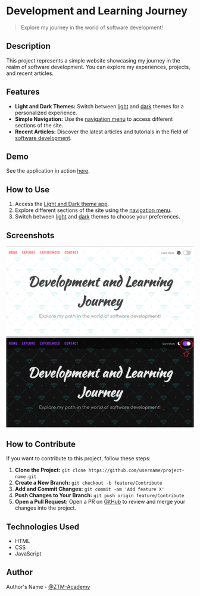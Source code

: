 # Development and Learning Journey

> Explore my journey in the world of software development!

## Description

This project represents a simple website showcasing my journey in the realm of software development. You can explore my experiences, projects, and recent articles.

## Features

- **Light and Dark Themes:** Switch between [light](#) and [dark](#) themes for a personalized experience.
- **Simple Navigation:** Use the [navigation menu](#nav) to access different sections of the site.
- **Recent Articles:** Discover the latest articles and tutorials in the field of [software development](#projects).

## Demo

See the application in action [here](https://lambrugeorge.github.io/light-dark-mode/).

## How to Use

1. Access the [Light and Dark theme app](https://lambrugeorge.github.io/light-dark-mode/).
2. Explore different sections of the site using the [navigation menu](#nav).
3. Switch between [light](#) and [dark](#) themes to choose your preferences.

## Screenshots

![Screenshot Light Mode](light.png)
![Screenshot Dark Mode](dark.png)

## How to Contribute

If you want to contribute to this project, follow these steps:

1. **Clone the Project:** `git clone https://github.com/username/project-name.git`
2. **Create a New Branch:** `git checkout -b feature/Contribute`
3. **Add and Commit Changes:** `git commit -am 'Add feature X'`
4. **Push Changes to Your Branch:** `git push origin feature/Contribute`
5. **Open a Pull Request:** Open a PR on [GitHub](#) to review and merge your changes into the project.

## Technologies Used

- HTML
- CSS
- JavaScript

## Author

Author's Name - [@ZTM-Academy](https://github.com/zero-to-mastery/javascript20-projects)
